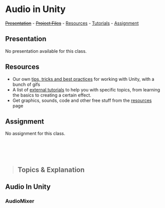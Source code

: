 # Audio in Unity

[~~Presentation~~]() -
[~~Project Files~~]() -
[Resources](00_resources.md) -
[Tutorials](00_tutorials.md) -
[Assignment](#assignment)

## Presentation
No presentation available for this class.

## Resources
- Our own [tips, tricks and best practices](00_unity.md) for working with Unity, with a bunch of gifs
- A list of [external tutorials](00_tutorials.md) to help you with specific topics, from learning the basics to creating a certain effect.
- Get graphics, sounds, code and other free stuff from the [resources](00_resources.md) page

## Assignment
No assignment for this class.

<br><br><br>

> ## Topics & Explanation

## Audio In Unity
### AudioMixer
